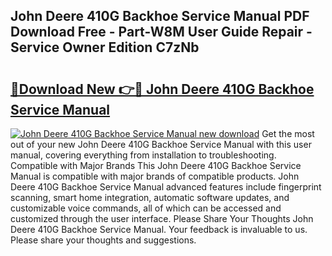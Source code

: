 ## John Deere 410G Backhoe Service Manual PDF Download Free - Part-W8M User Guide Repair - Service Owner Edition C7zNb

# <h2><a href="http://bc96260.oget.top/?id=John+Deere+410G+Backhoe+Service+Manual">🔗Download New 👉🔴 John Deere 410G Backhoe Service Manual</a></h2>

[![John Deere 410G Backhoe Service Manual new download](https://i.imgur.com/5g1atiW.png)](http://bc96260.oget.top/?id=John+Deere+410G+Backhoe+Service+Manual)
Get the most out of your new John Deere 410G Backhoe Service Manual with this user manual, covering everything from installation to troubleshooting. Compatible with Major Brands This John Deere 410G Backhoe Service Manual is compatible with major brands of compatible products. John Deere 410G Backhoe Service Manual advanced features include fingerprint scanning, smart home integration, automatic software updates, and customizable voice commands, all of which can be accessed and customized through the user interface. Please Share Your Thoughts John Deere 410G Backhoe Service Manual. Your feedback is invaluable to us. Please share your thoughts and suggestions.
